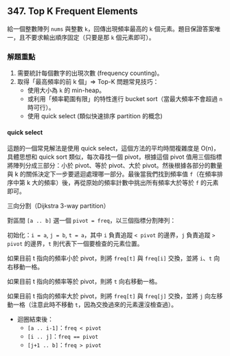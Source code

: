 ## 347. Top K Frequent Elements

給一個整數陣列 `nums` 與整數 `k`，回傳出現頻率最高的 `k` 個元素。題目保證答案唯一，且不要求輸出順序固定（只要是那 `k` 個元素即可）。

### 解題重點
1. 需要統計每個數字的出現次數 (frequency counting)。
2. 取得「最高頻率的前 k 個」=> Top-K 問題常見技巧：
	 - 使用大小為 `k` 的 min-heap。
	 - 或利用「頻率範圍有限」的特性進行 bucket sort（當最大頻率不會超過 `n` 時可行）。
	 - 使用 quick select (類似快速排序 partition 的概念)

#### quick select

這題的一個常見解法是使用 quick select，這個方法的平均時間複雜度是 O(n)，具體思想和 quick sort 類似，每次尋找一個 pivot，根據這個 pivot 值用三個指標將陣列分成三部分：小於 pivot、等於 pivot、大於 pivot。然後根據各部分的數量與 k 的關係決定下一步要遞迴處理哪一部分。最後當我們找到頻率值 `f`（在頻率排序中第 k 大的頻率）後，再從原始的頻率計數中挑出所有頻率大於等於 `f` 的元素即可。

三向分割（Dijkstra 3-way partition）

對區間 `[a .. b]` 選一個 `pivot = freq`，以三個指標分割陣列：

初始化：`i = a`, `j = b`, `t = a`，其中 `i` 負責追蹤 `< pivot` 的邊界，`j` 負責追蹤 `> pivot` 的邊界，`t` 則代表下一個要檢查的元素位置。

如果目前 t 指向的頻率小於 pivot，則將 `freq[t]` 與 `freq[i]` 交換，並將 `i`、`t` 向右移動一格。

如果目前 t 指向的頻率等於 pivot，則將 `t` 向右移動一格。

如果目前 t 指向的頻率大於 pivot，則將 `freq[t]` 與 `freq[j]` 交換，並將 `j` 向左移動一格（注意此時不移動 `t`，因為交換過來的元素還沒檢查過）。

* 迴圈結束後：
  * `[a .. i-1]`：`freq < pivot`
  * `[i .. j]`：`freq == pivot`
  * `[j+1 .. b]`：`freq > pivot`
